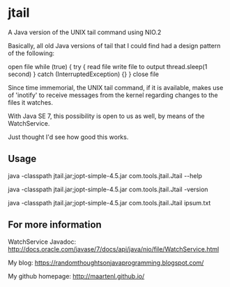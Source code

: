 jtail
=====

A Java version of the UNIX tail command using NIO.2

Basically, all old Java versions of tail that I could find had a design pattern of the following:

open file
while (true)
{
    try
    {
        read file
        write file to output
        thread.sleep(1 second)
    } catch (InterruptedException) {}
}
close file

Since time immemorial, the UNIX tail command, if it is available, makes use of 'inotify' to receive
messages from the kernel regarding changes to the files it watches.

With Java SE 7, this possibility is open to us as well, by means of the WatchService.

Just thought I'd see how good this works.

Usage
-----

java -classpath jtail.jar;jopt-simple-4.5.jar com.tools.jtail.Jtail --help

java -classpath jtail.jar;jopt-simple-4.5.jar com.tools.jtail.Jtail -version

java -classpath jtail.jar;jopt-simple-4.5.jar com.tools.jtail.Jtail ipsum.txt

For more information
--------------------

WatchService Javadoc:
http://docs.oracle.com/javase/7/docs/api/java/nio/file/WatchService.html

My blog:
https://randomthoughtsonjavaprogramming.blogspot.com/

My github homepage:
http://maartenl.github.io/

